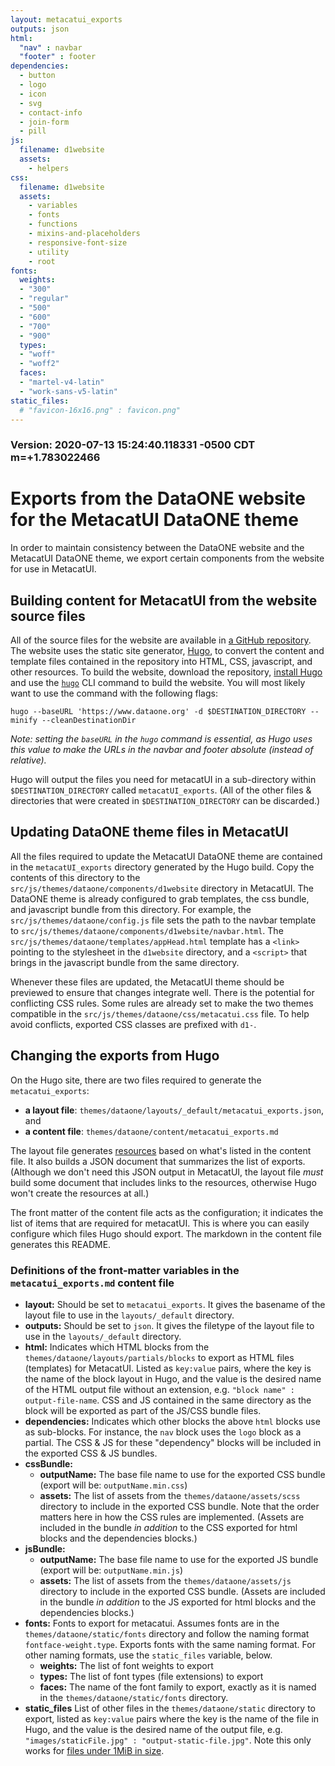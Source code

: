```yaml
---
layout: metacatui_exports
outputs: json
html:
  "nav" : navbar
  "footer" : footer
dependencies:
  - button
  - logo
  - icon
  - svg
  - contact-info
  - join-form
  - pill
js:
  filename: d1website
  assets:
    - helpers
css:
  filename: d1website
  assets:
    - variables
    - fonts
    - functions
    - mixins-and-placeholders
    - responsive-font-size
    - utility
    - root
fonts:
  weights:
  - "300"
  - "regular"
  - "500"
  - "600"
  - "700"
  - "900"
  types:
  - "woff"
  - "woff2"
  faces:
  - "martel-v4-latin"
  - "work-sans-v5-latin"
static_files:
  # "favicon-16x16.png" : favicon.png"
---
```


### Version: 2020-07-13 15:24:40.118331 -0500 CDT m=+1.783022466

# Exports from the DataONE website for the MetacatUI DataONE theme

In order to maintain consistency between the DataONE website and the MetacatUI DataONE theme,
we export certain components from the website for use in MetacatUI.

## Building content for MetacatUI from the website source files

All of the source files for the website are available in [a GitHub repository](https://github.com/dataoneORG/dataone-web).
The website uses the static site generator, [Hugo](https://gohugo.io/), to convert the content and template files contained in the repository into HTML, CSS, javascript, and other resources.
To build the website, download the repository, [install Hugo](https://gohugo.io/getting-started/installing/) and use the [`hugo`](https://gohugo.io/commands/hugo/) CLI command to build the website. 
You will most likely want to use the command with the following flags:

```
hugo --baseURL 'https://www.dataone.org' -d $DESTINATION_DIRECTORY --minify --cleanDestinationDir
```

*Note: setting the `baseURL` in the `hugo` command is essential, as Hugo uses this value to make the URLs in the navbar and footer absolute (instead of relative).*

Hugo will output the files you need for metacatUI in a sub-directory within `$DESTINATION_DIRECTORY` called `metacatUI_exports`.
(All of the other files & directories that were created in `$DESTINATION_DIRECTORY` can be discarded.)

## Updating DataONE theme files in MetacatUI

All the files required to update the MetacatUI DataONE theme are contained in the `metacatUI_exports` directory generated by the Hugo build.
Copy the contents of this directory to the `src/js/themes/dataone/components/d1website` directory in MetacatUI.
The DataONE theme is already configured to grab templates, the css bundle, and javascript bundle from this directory.
For example, the `src/js/themes/dataone/config.js` file sets the path to the navbar template to `src/js/themes/dataone/components/d1website/navbar.html`.
The `src/js/themes/dataone/templates/appHead.html` template has a `<link>` pointing to the stylesheet in the `d1website` directory, and a `<script>` that brings in the javascript bundle from the same directory.

Whenever these files are updated, the MetacatUI theme should be previewed to ensure that changes integrate well.
There is the potential for conflicting CSS rules.
Some rules are already set to make the two themes compatible in the `src/js/themes/dataone/css/metacatui.css` file.
To help avoid conflicts, exported CSS classes are prefixed with `d1-`.

## Changing the exports from Hugo

On the Hugo site, there are two files required to generate the `metacatui_exports`:
  - **a layout file**: `themes/dataone/layouts/_default/metacatui_exports.json`, and
  - **a content file**: `themes/dataone/content/metacatui_exports.md`

The layout file generates [resources](https://gohugo.io/content-management/page-resources/) based on what's listed in the content file.
It also builds a JSON document that summarizes the list of exports.
(Although we don't need this JSON output in MetacatUI, the layout file *must* build some document that includes links to the resources, otherwise Hugo won't create the resources at all.)

The front matter of the content file acts as the configuration; it indicates the list of items that are required for metacatUI.
This is where you can easily configure which files Hugo should export.
The markdown in the content file generates this README.

### Definitions of the front-matter variables in the `metacatui_exports.md` content file

- **layout:** Should be set to `metacatui_exports`. It gives the basename of the layout file to use in the `layouts/_default` directory.
- **outputs:** Should be set to `json`. It gives the filetype of the layout file to use in the `layouts/_default` directory.
- **html:** Indicates which HTML blocks from the `themes/dataone/layouts/partials/blocks` to export as HTML files (templates) for MetacatUI. Listed as `key:value` pairs, where the key is the name of the block layout in Hugo, and the value is the desired name of the HTML output file without an extension, e.g. ` "block name" : output-file-name `. CSS and JS contained in the same directory as the block will be exported as part of the JS/CSS bundle files.
- **dependencies:** Indicates which other blocks the above `html` blocks use as sub-blocks. For instance, the `nav` block uses the `logo` block as a partial. The CSS & JS for these "dependency" blocks will be included in the exported CSS & JS bundles.
- **cssBundle:** 
  - **outputName:** The base file name to use for the exported CSS bundle (export will be: `outputName.min.css`)
  - **assets:** The list of assets from the `themes/dataone/assets/scss` directory to include in the exported CSS bundle. Note that the order matters here in how the CSS rules are implemented. (Assets are included in the bundle  *in addition* to the CSS exported for html blocks and the dependencies blocks.)
- **jsBundle:** 
  - **outputName:** The base file name to use for the exported JS bundle (export will be: `outputName.min.js`)
  - **assets:** The list of assets from the `themes/dataone/assets/js` directory to include in the exported CSS bundle. (Assets are included in the bundle *in addition* to the JS exported for html blocks and the dependencies blocks.)
- **fonts:** Fonts to export for metacatui. Assumes fonts are in the `themes/dataone/static/fonts` directory and follow the naming format `fontface-weight.type`. Exports fonts with the same naming format. For other naming formats, use the `static_files` variable, below.
  - **weights:** The list of font weights to export
  - **types:** The list of font types (file extensions) to export
  - **faces:** The name of the font family to export, exactly as it is named in the `themes/dataone/static/fonts` directory.
- **static_files** List of other files in the `themes/dataone/static` directory to export, listed as `key:value` pairs where the key is the name of the file in Hugo, and the value is the desired name of the output file, e.g. ` "images/staticFile.jpg" : "output-static-file.jpg" `. Note this only works for [files under 1MiB in size](https://github.com/gohugoio/hugo/blob/215d2ed883d5adbde1d119d33e2f2e88c8435f41/tpl/os/os.go#L73).

